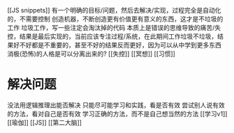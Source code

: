 [[JS snippets]]
有一个明确的目标/问题，然后去解决/实现，过程完全是自动化的，不需要控制
创造机器，不断创造更有价值更有意义的东西，这才是不垃圾的工作
垃圾工作，写一些注定会淘汰掉的代码
本质上是错误的思维导致的痛苦/失控，结果是最后实现的，当前应该专注过程/系统，在此期间工作垃圾不垃圾，结果好不好都是不重要的，甚至不好的结果反而更好，因为可以从中学到更多东西
消极(恐怖)的人格是可以分离出来的?
[[失控]]
[[冥想]]
[[习惯]]
# 解决问题
没法用逻辑推理出能否解决
只能尽可能学习和实践，看是否有效
尝试别人说有效的方法，看对自己是否有效
学习正确的方法，而不是自己想当然的方法
[[学习v1]]
[[瑜伽]]
[[JS]]
[[第二大脑]]